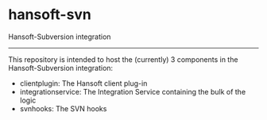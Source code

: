 hansoft-svn
===========

Hansoft-Subversion integration

---
This repository is intended to host the (currently) 3 components in the Hansoft-Subversion integration:
- clientplugin: The Hansoft client plug-in
- integrationservice: The Integration Service containing the bulk of the logic
- svnhooks: The SVN hooks
 

